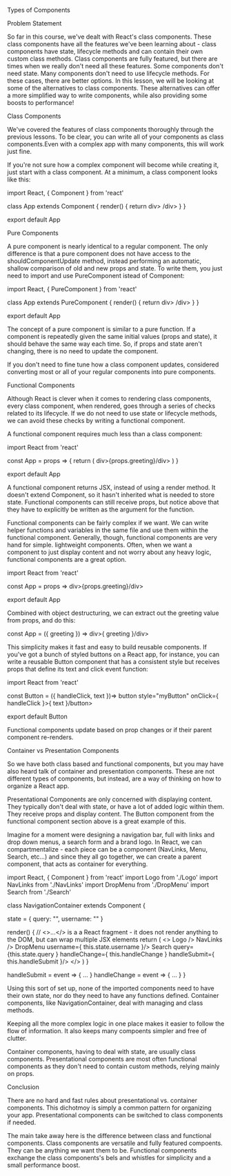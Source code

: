 Types of Components

Problem Statement

So far in this course, we've dealt with React's class components. These class components have all the features we've been learning about - class components have state, lifecycle methods and can contain their own custom class methods. Class components are fully featured, but there are times when we really don't need all these features. Some components don't need state. Many components don't need to use lifecycle methods. For these cases, there are better options. In this lesson, we will be looking at some of the alternatives to class components. These alternatives can offer a more simplified way to write components, while also providing some boosts to performance!

Class Components

We've covered the features of class components thoroughly through the previous lessons. To be clear, you can write all of your components as class components.Even with a complex app with many components, this will work just fine.

If you're not sure how a complex component will become while creating it, just start with a class component. At a minimum, a class component looks like this:

import React, { Component } from 'react'

class App extends Component {
  render() {
    return div> /div>
  }
}

export default App 

Pure Components

A pure component is nearly identical to a regular component. The only difference is that a pure component does not have access to the shouldComponentUpdate method, instead performing an automatic, shallow comparison of old and new props and state. To write them, you just need to import and use PureComponent istead of Component:

import React, { PureComponent } from 'react'

class App extends PureComponent {
  render() {
    return div> /div>
  }
}

export default App 

The concept of a pure component is similar to a pure function. If a component is repeatedly given the same initial values (props and state), it should behave the same way each time. So, if props and state aren't changing, there is no need to update the component.

If you don't need to fine tune how a class component updates, considered converting most or all of your regular components into pure components.

Functional Components

Although React is clever when it comes to rendering class components, every class component, when rendered, goes through a series of checks related to its lifecycle. If we do not need to use state or lifecycle methods, we can avoid these checks by writing a functional component.

A functional component requires much less than a class component:

import React from 'react'

const App = props => {
  return (
    div>{props.greeting}/div>
  )
}

export default App 

A functional component returns JSX, instead of using a render method. It doesn't extend Component, so it hasn't inherited what is needed to store state. Functional components can still receive props, but notice above that they have to explicitly be written as the argument for the function.

Functional components can be fairly complex if we want. We can write helper functions and variables in the same file and use them within the functional component. Generally, though, functional components are very hand for simple. lightweight components. Often, when we want a component to just display content and not worry about any heavy logic, functional components are a great option.

import React from 'react'

const App = props => div>{props.greeting}/div>

export default App 

Combined with object destructuring, we can extract out the greeting value from props, and do this:

const App = ({ greeting }) => div>{ greeting }/div>

This simplicity makes it fast and easy to build reusable components. If you've got a bunch of styled buttons on a React app, for instance, you can write a reusable Button component that has a consistent style but receives props that define its text and click event function:

import React from 'react'

const Button = ({ handleClick, text })=> button style="myButton" onClick={ handleClick }>{ text }/button>

export default Button 

Functional components update based on prop changes or if their parent component re-renders.

Container vs Presentation Components

So we have both class based and functional components, but you may have also heard talk of container and presentation components. These are not different types of components, but instead, are a way of thinking on how to organize a React app.

Presentational Components are only concerned with displaying content. They typically don't deal with state, or have a lot of added logic within them. They receive props and display content. The Button component from the functional component section above is a great example of this.

Imagine for a moment were designing a navigation bar, full with links and drop down menus, a search form and a brand logo. In React, we can compartmentalize - each piece can be a component (NavLinks, Menu, Search, etc...) and since they all go together, we can create a parent component, that acts as container for everything.

import React, { Component } from 'react'
import Logo from './Logo'
import NavLinks from './NavLinks'
import DropMenu from './DropMenu'
import Search from './Search'

class NavigationContainer extends Component {

  state = {
    query: "",
    username: ""
  }

  render() {
    // <>...</> is a a React fragment - it does not render anything to the DOM, but can wrap multiple JSX elements
    return (
      <>
        Logo />
        NavLinks />
        DropMenu username={ this.state.username }/>
        Search query= {this.state.query } handleChange={ this.handleChange } handleSubmit={ this.handleSubmit }/>
      </>
    )
  }

  handleSubmit = event => { ... }
  handleChange = event => { ... }
} 

Using this sort of set up, none of the imported components need to have their own state, nor do they need to have any functions defined. Container components, like NavigationContainer, deal with managing and class methods.

Keeping all the more complex logic in one place makes it easier to follow the flow of information. It also keeps many compoents simpler and free of clutter.

Container components, having to deal with state, are usually class components. Presentational components are most often functional components as they don't need to contain custom methods, relying mainly on props.

Conclusion

There are no hard and fast rules about presentational vs. container components. This dichotmoy is simply a common pattern for organizing your app. Presentational components can be switched to class components if needed.

The main take away here is the difference between class and functional components. Class components are versatile and fully featured compoents. They can be anything we want them to be. Functional components exchange the class components's bels and whistles for simplicity and a small performance boost.